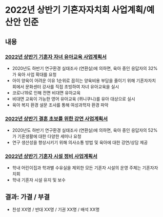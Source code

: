 2022년 상반기 기혼자자치회 사업계획/예산안 인준
===

## 내용

### [2022년 상반기 기혼자 자녀 유아교육 사업계획서](agenda09-01.md)

- 2020년도 하반기 연구환경 실태조사 (연환실)에 의하면, 육아 중인 응답자의 32%가 육아 사업 확대를 요청
- 아이 양육이 어려운 이유 1순위로 꼽히는 양육비용 부담을 줄이기 위해 기혼자자치회에서 문화센터 강사를 직접 초빙하여 자녀 유아교육을 실시
- 코로나19로 인해 전면 비대면 유아교육
- 비대면 교육이 가능한 영어 유아교육 (퀴니쿠니)를 유아 대상으로 실시
- 육아 복지 환경 설문 조사를 통해 여성과학자 환경 파악

### [2022년 상반기 결혼 초보를 위한 강연 사업계획서](agenda09-02.md)

- 2020년도 하반기 연구환경 실태조사 (연환실)에 의하면, 육아 중인 응답자의 52%가 기혼생활에 대한 다양한 세미나 요청
- 연구 생산성을 향상시키기 위해 의사소통 방법 및 육아에 대한 강연/상담 제공

### [2022년 상반기 기혼자 시설 정비 사업계획서](agenda09-03.md)

- 학내 어린이집과 학과별 수유실을 제외한 모든 기혼자 시설의 운영 주체는 기혼자자치회
- 학내 기혼자 시설 유지 및 보수


## 결과: 가결 / 부결
- 찬성 XX명 / 반대 XX명 / 기권 XX명 / 배석 XX명